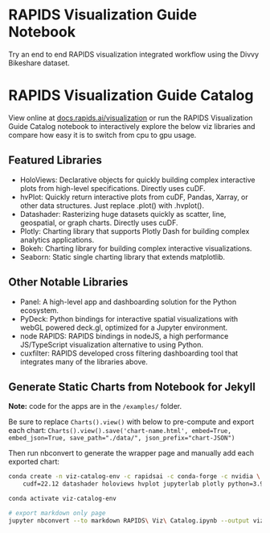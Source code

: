 # RAPIDS Visualization Guide Notebook
Try an end to end RAPIDS visualization integrated workflow using the Divvy Bikeshare dataset.


# RAPIDS Visualization Guide Catalog

View online at [docs.rapids.ai/visualization](https://docs.rapids.ai/visualization) or run the RAPIDS Visualization Guide Catalog notebook to interactively explore the below viz libraries and compare how easy it is to switch from cpu to gpu usage.

## Featured Libraries

- HoloViews: Declarative objects for quickly building complex interactive plots from high-level specifications. Directly uses cuDF.
- hvPlot: Quickly return interactive plots from cuDF, Pandas, Xarray, or other data structures. Just replace .plot() with .hvplot().
- Datashader: Rasterizing huge datasets quickly as scatter, line, geospatial, or graph charts. Directly uses cuDF.
- Plotly: Charting library that supports Plotly Dash for building complex analytics applications.
- Bokeh: Charting library for building complex interactive visualizations.
- Seaborn: Static single charting library that extends matplotlib.

## Other Notable Libraries

- Panel: A high-level app and dashboarding solution for the Python ecosystem.
- PyDeck: Python bindings for interactive spatial visualizations with webGL powered deck.gl, optimized for a Jupyter environment.
- node RAPIDS: RAPIDS bindings in nodeJS, a high performance JS/TypeScript visualization alternative to using Python.
- cuxfilter: RAPIDS developed cross filtering dashboarding tool that integrates many of the libraries above.


## Generate Static Charts from Notebook for Jekyll
**Note:** code for the apps are in the `/examples/` folder.

Be sure to replace `Charts().view()` with below to pre-compute and export each chart:
`Charts().view().save('chart-name.html', embed=True, embed_json=True, save_path="./data/", json_prefix="chart-JSON")`

Then run nbconvert to generate the wrapper page and manually add each exported chart:

```bash
conda create -n viz-catalog-env -c rapidsai -c conda-forge -c nvidia \
    cudf=22.12 datashader holoviews hvplot jupyterlab plotly python=3.9 seaborn

conda activate viz-catalog-env

# export markdown only page
jupyter nbconvert --to markdown RAPIDS\ Viz\ Catalog.ipynb --output viz.md
```
